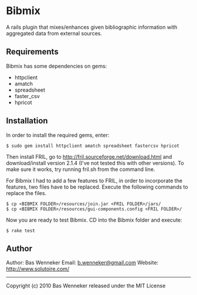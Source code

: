 Bibmix
======
A rails plugin that mixes/enhances given bibliographic information with aggregated data from external sources.

Requirements
------------
Bibmix has some dependencies on gems:

 * httpclient
 * amatch
 * spreadsheet
 * faster_csv
 * hpricot

Installation
------------

In order to install the required gems, enter:

	$ sudo gem install httpclient amatch spreadsheet fastercsv hpricot

Then install FRIL, go to http://fril.sourceforge.net/download.html and download/install version 2.1.4 (I've not tested this with other versions). To make sure it works, try running fril.sh from the command line.

For Bibmix I had to add a few features to FRIL, in order to incorporate the features, two files have to be replaced. Execute the following commands to replace the files.

	$ cp <BIBMIX FOLDER>/resources/join.jar <FRIL FOLDER>/jars/
	$ cp <BIBMIX FOLDER>/resources/gui-components.config <FRIL FOLDER>/

Now you are ready to test Bibmix. CD into the Bibmix folder and execute:

	$ rake test

Author 
-------
Author: Bas Wenneker
Email: <b.wenneker@gmail.com>
Website: http://www.solutoire.com/

* * *
Copyright (c) 2010 Bas Wenneker
released under the MIT License
